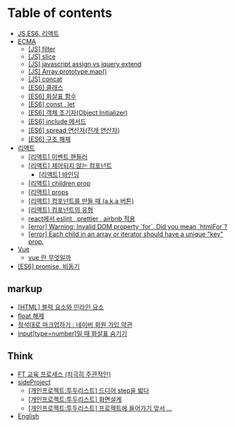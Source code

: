 # Table of contents

* [JS,ES6, 리액트](README.md)
* [ECMA](ecma/README.md)
  * [\[JS\] filter](ecma/js-filter.md)
  * [\[JS\] slice](ecma/js-slice.md)
  * [\[JS\] javascript assign vs jquery extend](ecma/js-javascript-assign-vs-jquery-extend.md)
  * [\[JS\] Array.prototype.map\(\)](ecma/js-array.prototype.map.md)
  * [\[JS\] concat](ecma/js-concat.md)
  * [\[ES6\] 클래스](ecma/es6.md)
  * [\[ES6\] 화살표 함수](ecma/es6-1.md)
  * [\[ES6\] const , let](ecma/es6-const-let.md)
  * [\[ES6\] 객체 초기자\(Object Initializer\)](ecma/es6-object-initializer.md)
  * [\[ES6\] include 메서드](ecma/es6-include.md)
  * [\[ES6\] spread 연산자\(전개 연산자\)](ecma/js-spread.md)
  * [\[ES6\] 구조 해체](ecma/es6-2.md)
* [리액트](undefined-2/README.md)
  * [\[리액트\] 이벤트 핸들러](undefined-2/untitled.md)
  * [\[리액트\] 제어되지 않는 컴포넌트](undefined-2/untitled-1/README.md)
    * [\[리액트\] 바인딩](undefined-2/untitled-1/undefined.md)
  * [\[리액트\] children prop](undefined-2/untitled-2.md)
  * [\[리액트\] props](undefined-2/props.md)
  * [\[리액트\] 컴포넌트를 만들 때 \(a.k.a 버튼\)](undefined-2/a.k.a.md)
  * [\[리액트\] 컴포넌트의 유형](undefined-2/undefined-1.md)
  * [react에서  eslint , prettier , airbnb 적용](undefined-2/react-eslint-prettier-airbnb.md)
  * [\[error\] Warning: Invalid DOM property \`for\`. Did you mean \`htmlFor\`?](undefined-2/error-warning-invalid-dom-property-for-.-did-you-mean-htmlfor.md)
  * [\[error\] Each child in an array or iterator should have a unique "key" prop.](undefined-2/error-each-child-in-an-array-or-iterator-should-have-a-unique-key-prop..md)
* [Vue](vue/README.md)
  * [vue 란 무엇일까](vue/undefined.md)
* [\[ES6\] promise, 비동기](es6-promise.md)

## markup

* [\[HTML\] 블럭 요소와 인라인 요소](markup/html.md)
* [float 해제](markup/float.md)
* [정석대로 마크업하기 : 네이버 회원 가입 약관](markup/undefined.md)
* [input\[type=number\]일 때 화살표 숨기기](markup/input-type-number.md)

## Think

* [FT 교육 프로세스 \(지극히 주관적인\)](think/ft.md)
* [sideProject](think/sideproject/README.md)
  * [\[개인프로젝트:투두리스트\] 드디어 step을 밟다](think/sideproject/step.md)
  * [\[개인프로젝트:투두리스트\] 화면설계](think/sideproject/undefined.md)
  * [\[개인프로젝트:투두리스트\] 프로젝트에 들어가기 앞서 ...](think/sideproject/....md)
* [English](think/english.md)

